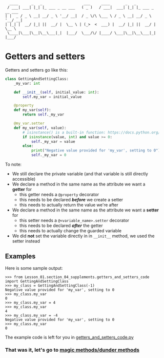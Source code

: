 ```
  ____      _   _                   ___     ____       _   _                
 / ___| ___| |_| |_ ___ _ __ ___   ( _ )   / ___|  ___| |_| |_ ___ _ __ ___ 
| |  _ / _ \ __| __/ _ \ '__/ __|  / _ \/\ \___ \ / _ \ __| __/ _ \ '__/ __|
| |_| |  __/ |_| ||  __/ |  \__ \ | (_>  <  ___) |  __/ |_| ||  __/ |  \__ \
 \____|\___|\__|\__\___|_|  |___/  \___/\/ |____/ \___|\__|\__\___|_|  |___/
```


# Getters and setters
Getters and setters go like this:

```python
class GettingAndSettingClass:
    _my_var: int

    def __init__(self, initial_value: int):
        self.my_var = initial_value

    @property
    def my_var(self):
        return self._my_var

    @my_var.setter
    def my_var(self, value):
        # isinstance() is a built-in function: https://docs.python.org/3/library/functions.html#isinstance
        if isinstance(value, int) and value >= 0:
            self._my_var = value
        else:
            print("Negative value provided for 'my_var', setting to 0")
            self._my_var = 0
```

To note:
* We still declare the private variable (and that variable is still directly accessible)
* We declare a method in the same name as the attribute we want a **getter** for
    * this getter needs a `@property` decorator
    * this needs to be declared **_before_** we create a setter
    * this needs to actually return the value we're after
* We declare a method in the same name as the attribute we want a **setter** for
    * this setter needs a `@<variable_name>.setter` decorator
    * this needs to be declared **_after_** the getter
    * this needs to actually change the guarded variable
* We did **not** set the variable directly in in `__init__` method, we used the setter instead

## Examples
Here is some sample output:
```
>>> from Lesson_01.section_04_supplements.getters_and_setters_code import GettingAndSettingClass
>>> my_class = GettingAndSettingClass(-1)
Negative value provided for 'my_var', setting to 0
>>> my_class.my_var
0
>>> my_class.my_var = 4
>>> my_class.my_var
4
>>> my_class.my_var = -4
Negative value provided for 'my_var', setting to 0
>>> my_class.my_var
0
```

The example code is left for you in [getters_and_setters_code.py](./section_04_supplements/getters_and_setters_code.py)

### That was it, let's go to [magic methods/dunder methods](./05_magic_dunder_methods.md)
